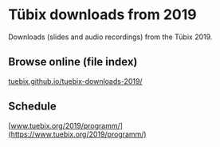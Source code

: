 # Tübix downloads from 2019

Downloads (slides and audio recordings) from the Tübix 2019.

## Browse online (file index)

[tuebix.github.io/tuebix-downloads-2019/](https://tuebix.github.io/tuebix-downloads-2019/)

## Schedule

[www.tuebix.org/2019/programm/](https://www.tuebix.org/2019/programm/)
